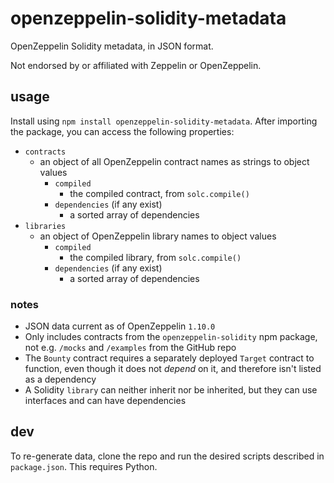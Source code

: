# openzeppelin-solidity-metadata
OpenZeppelin Solidity metadata, in JSON format.

Not endorsed by or affiliated with Zeppelin or OpenZeppelin.

## usage
Install using `npm install openzeppelin-solidity-metadata`. After importing the package, you can access the following properties:
- `contracts`
    - an object of all OpenZeppelin contract names as strings to object values
        - `compiled`
            - the compiled contract, from `solc.compile()`
        - `dependencies` (if any exist)
            - a sorted array of dependencies
- `libraries`
    - an object of OpenZeppelin library names to object values
        - `compiled`
            - the compiled library, from `solc.compile()`
        - `dependencies` (if any exist)
            - a sorted array of dependencies

### notes
- JSON data current as of OpenZeppelin `1.10.0`
- Only includes contracts from the `openzeppelin-solidity` npm package, not e.g. `/mocks` and `/examples` from the GitHub repo
- The `Bounty` contract requires a separately deployed `Target` contract to function, even though it does not *depend* on it, and therefore isn't listed as a dependency
- A Solidity `library` can neither inherit nor be inherited, but they can use interfaces and can have dependencies

## dev
To re-generate data, clone the repo and run the desired scripts described in `package.json`. This requires Python.